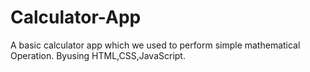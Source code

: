 # Calculator-App


A basic calculator app which we used to perform simple mathematical Operation. 
Byusing HTML,CSS,JavaScript.
